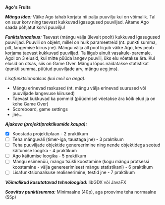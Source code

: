 **Ago's Fruits**

***Mängu idee:***
Väike Ago tahab korjata nii palju puuvilju kui on võimalik.
Tal on suur korv ning taevast kukkuvad igasugused puuviljad. Aitame Ago saada
põhjatut korvi puuvilju!

***Funktsionaalsus:***
Taevast (mängu välja ülevalt poolt) kukkuvad igasugused puuviljad.
Puuvili on objekt, millel on hulk parameetreid (nt. punkti summa, pilt,
langemise kiirus jne). Mängu välja all pool liigub väike Ago, kes peab korjama 
taevast kukkuvad puuviljad. Ta liigub ainult vasakule-paremale.
Agol on 3 elusid, kui mitte püüda langev puuvili, üks elu võetakse ära.
Kui elusid on otsas, siis on Game Over. Mängu lõpus
näidatakse statistikat (punkti summa, püütud puuviljade arv, mängu aeg jms).

*Lisafunktsionaalsus (kui meil on aega):*
*  Mängu erinevad raskused (nt. mängu välja erinevad suurused või puuviljade langevuse kiirused)
*  Taevast kukkuvad ka pommid (püüdmisel vöetakse ära kõik elud ja on kohe Game Over)
*  Scoreboard, game settings
*  jne...

***Ajakava (projektipraktikumide kaupa):***
* [x]  Koostada projektiplaan - 2 praktikum
* [ ]  Teha mänguväli (timer-iga, taustaga jne) - 3 praktikum
* [ ]  Teha puuviljade objektide genereerimine ning nende objektidega seotud käitumise loogika - 4 praktikum
* [ ]  Ago käitumise loogika - 5 praktikum
* [ ]  Mängu esimenüü, mängu tsükli koostamine (kogu mängu protsessi koostamine - välja genereerimisest mängu statistikani) - 6 praktikum
* [ ]  Lisafunktsionaalsuse realiseerimine, testid jne - 7 praktikum

***Võimalikud kasutatavad tehnoloogiad:***
libGDX või JavaFX

***Soovitav punktisumma:***
Minimaalne (40p), aga proovime teha normaalne (55p)




